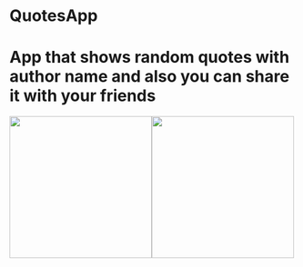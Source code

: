 # QuotesApp


<h1>App that shows random quotes with author name and also you can share it with your friends</h1>


<img style="float: left;" width=250px src="https://user-images.githubusercontent.com/83021083/205621664-e056b738-80a0-4fd4-aaee-9ebba73768af.png" > 

<img style="float: left;" width=250px src="https://user-images.githubusercontent.com/83021083/205621676-aae7d1c6-fe0e-4bee-8e75-97af79ddd934.png" > 

